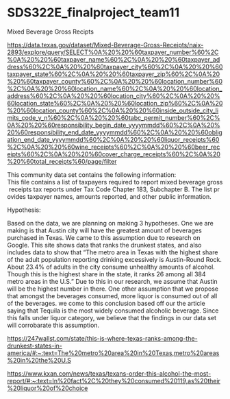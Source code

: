 # SDS322E_finalproject_team11

Mixed Beverage Gross Recipts


https://data.texas.gov/dataset/Mixed-Beverage-Gross-Receipts/naix-2893/explore/query/SELECT%0A%20%20%60taxpayer_number%60%2C%0A%20%20%60taxpayer_name%60%2C%0A%20%20%60taxpayer_address%60%2C%0A%20%20%60taxpayer_city%60%2C%0A%20%20%60taxpayer_state%60%2C%0A%20%20%60taxpayer_zip%60%2C%0A%20%20%60taxpayer_county%60%2C%0A%20%20%60location_number%60%2C%0A%20%20%60location_name%60%2C%0A%20%20%60location_address%60%2C%0A%20%20%60location_city%60%2C%0A%20%20%60location_state%60%2C%0A%20%20%60location_zip%60%2C%0A%20%20%60location_county%60%2C%0A%20%20%60inside_outside_city_limits_code_y_n%60%2C%0A%20%20%60tabc_permit_number%60%2C%0A%20%20%60responsibility_begin_date_yyyymmdd%60%2C%0A%20%20%60responsibility_end_date_yyyymmdd%60%2C%0A%20%20%60obligation_end_date_yyyymmdd%60%2C%0A%20%20%60liquor_receipts%60%2C%0A%20%20%60wine_receipts%60%2C%0A%20%20%60beer_receipts%60%2C%0A%20%20%60cover_charge_receipts%60%2C%0A%20%20%60total_receipts%60/page/filter


This community data set contains the following information: This file contains a list of taxpayers required to report mixed beverage gross receipts tax reports under Tax Code Chapter 183, Subchapter B. The list provides taxpayer names, amounts reported, and other public information.

Hypothesis:

Based on the data, we are planning on making 3 hypotheses. One we are making is that Austin city will have the greatest amount of beverages purchased in Texas. We came to this assumption due to research on Google. This site shows data that ranks the drunkest states, and also includes data to show that “The metro area in Texas with the highest share of the adult population reporting drinking excessively is Austin-Round Rock. About 23.4% of adults in the city consume unhealthy amounts of alcohol. Though this is the highest share in the state, it ranks 26 among all 384 metro areas in the U.S.” Due to this in our research, we assume that Austin will be the highest number in there. One other assumption that we propose that amongst the beverages consumed, more liquor is consumed out of all of the beverages. we come to this conclusion based off our the article saying that Tequila is the most widely consumed alcoholic beverage. Since this falls under liquor category, we believe that the findings in our data set will corrobarate this assumption.

https://247wallst.com/state/this-is-where-texas-ranks-among-the-drunkest-states-in-america/#:~:text=The%20metro%20area%20in%20Texas,metro%20areas%20in%20the%20U.S


https://www.kxan.com/news/texas/texans-order-this-alcohol-the-most-report/#:~:text=In%20fact%2C%20they%20consumed%20119,as%20their%20liquor%20of%20choice
